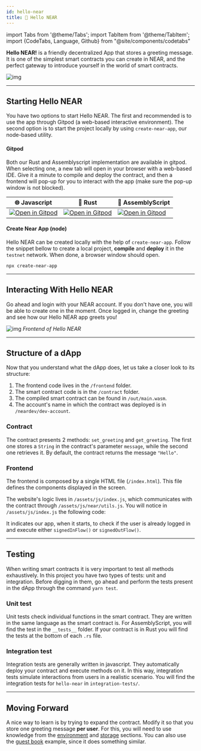 ```yaml
---
id: hello-near
title: 👋 Hello NEAR
---
```

import Tabs from '@theme/Tabs';
import TabItem from '@theme/TabItem';
import {CodeTabs, Language, Github} from "@site/components/codetabs"

**Hello NEAR!** is a friendly decentralized App that stores a greeting message. It is one of the simplest
smart contracts you can create in NEAR, and the perfect gateway to introduce yourself in the world of smart
contracts.

![img](/docs/assets/examples/hello-near-banner.png)



---

## Starting Hello NEAR

You have two options to start Hello NEAR. The first and recommended is to use the app through Gitpod (a web-based interactive environment). The second option is to start the project locally by using `create-near-app`, our node-based utility.

#### Gitpod
Both our Rust and Assemblyscript implementation are available in gitpod. When selecting one, a new tab will
open in your browser with a web-based IDE. Give it a minute to compile and deploy the contract, and then a
frontend will pop-up for you to interact with the app (make sure the pop-up window is not blocked).

| 🌐 Javascript                                                                                                                                                           |  🦀 Rust                                                                                                                                                           | 🚀 AssemblyScript                                                                                                                                                 |
| ------------------------------------------------------------------------------------------------------------------------------------------------------------------ | ------------------------------------------------------------------------------------------------------------------------------------------------------------------ | ------------------------------------------------------------------------------------------------------------------------------------------------------------------ |
| <a href="https://gitpod.io/#https://github.com/near-examples/hello-near-js.git"><img src="https://gitpod.io/button/open-in-gitpod.svg" alt="Open in Gitpod" /></a> | <a href="https://gitpod.io/#https://github.com/near-examples/hello-near-rs.git"><img src="https://gitpod.io/button/open-in-gitpod.svg" alt="Open in Gitpod" /></a> | <a href="https://gitpod.io/#https://github.com/near-examples/hello-near-as.git"><img src="https://gitpod.io/button/open-in-gitpod.svg" alt="Open in Gitpod" /></a> |


#### Create Near App (node)
Hello NEAR can be created locally with the help of `create-near-app`. Follow the snippet bellow to
create a local project, **compile** and **deploy** it in the `testnet` network. When done, a browser
window should open.

```
npx create-near-app
```


---

## Interacting With Hello NEAR
Go ahead and login with your NEAR account. If you don't have one, you will be able to create one in the moment. Once logged in, change the greeting and see how our Hello NEAR app greets you!


![img](/docs/assets/examples/hello-near.png)
*Frontend of Hello NEAR*


---

## Structure of a dApp
Now that you understand what the dApp does, let us take a closer look to its structure:

1. The frontend code lives in the `/frontend` folder.
2. The smart contract code is in the `/contract` folder.
3. The compiled smart contract can be found in `/out/main.wasm`.
4. The account's name in which the contract was deployed is in `/neardev/dev-account`.

### Contract
The contract presents 2 methods: `set_greeting` and `get_greeting`. The first one stores a `String` in the contract's parameter `message`, while the second one retrieves it. By default, the contract returns the message `"Hello"`.

<CodeTabs>
  <Language value="🦀 Rust" language="rust">
    <Github fname="lib.rs"
            url="https://github.com/near-examples/hello-near-rs/blob/main/contract/src/lib.rs"
            start="9" end="43" />
  </Language>
  <Language value="🚀 AssemblyScript" language="ts">
    <Github fname="index.ts"
            url="https://github.com/near-examples/hello-near-as/blob/main/contract/assembly/index.ts"
            start="9" end="23"/>
  </Language>
</CodeTabs>

### Frontend
The frontend is composed by a single HTML file (`/index.html`). This file defines the components displayed in the screen.

The website's logic lives in `/assets/js/index.js`, which communicates with the contract through `/assets/js/near/utils.js`. You will notice in `/assets/js/index.js` the following code:

<CodeTabs>
  <Language value="🌐 Javascript" language="js">
    <Github fname="index.js"
            url="https://github.com/near-examples/hello-near-rs/blob/main/frontend/assets/js/index.js"
            start="47" end="58" />
    <Github fname="utils.js"
            url="https://github.com/near-examples/hello-near-rs/blob/main/frontend/assets/js/near/utils.js"
            start="1" end="25" />
            
  </Language>
</CodeTabs>

It indicates our app, when it starts, to check if the user is already logged in and execute either `signedInFlow()` or `signedOutFlow()`.

---

## Testing

When writing smart contracts it is very important to test all methods exhaustively. In this
project you have two types of tests: unit and integration. Before digging in them,
go ahead and perform the tests present in the dApp through the command `yarn test`.

### Unit test

Unit tests check individual functions in the smart contract. They are written in the
same language as the smart contract is. For AssemblyScript, you will find the test in the 
`__tests__` folder. If your contract is in Rust you will find the tests at the bottom of
each `.rs` file.

<CodeTabs>
  <Language value="🦀 Rust" language="rust">
    <Github fname="lib.rs"
            url="https://github.com/near-examples/hello-near-rs/blob/main/contract/src/lib.rs"
            start="53" end="71" />
  </Language>
  <Language value="🚀 AssemblyScript" language="ts">
    <Github fname="main.spec.ts"
            url="https://github.com/near-examples/hello-near-as/blob/main/contract/assembly/__tests__/main.spec.ts" />
  </Language>
</CodeTabs>

### Integration test

Integration tests are generally written in javascript. They automatically deploy your contract and execute methods on it. In this way, integration tests simulate interactions from users in a realistic scenario. You will find the integration tests for `hello-near` in `integration-tests/`.

<CodeTabs>
  <Language value="🌐 Javascript" language="js">
    <Github fname="main.ava.ts"
            url="https://github.com/near-examples/hello-near-rs/blob/main/integration-tests/ts/main.ava.ts"
            start="26" end="37" />
  </Language>
</CodeTabs>

---

## Moving Forward

A nice way to learn is by trying to expand the contract. Modify it so that you store one greeting message
**per user**. For this, you will need to use knowledge from the [environment](../../2.develop/contracts/environment/environment.md)
and [storage](../../2.develop/contracts/storage.md) sections. You can also use the [guest book](guest-book.md)
example, since it does something similar.